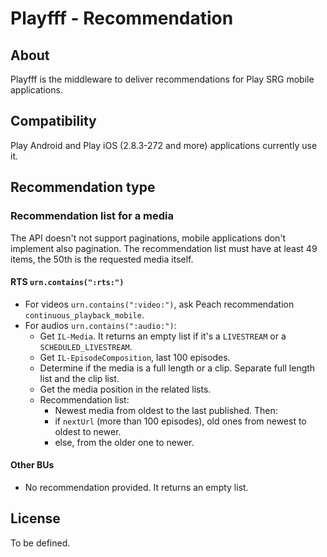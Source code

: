 Playfff - Recommendation
=============

## About

Playfff is the middleware to deliver recommendations for Play SRG mobile applications.

## Compatibility

Play Android and Play iOS (2.8.3-272 and more) applications currently use it. 

## Recommendation type

### Recommendation list for a media

The API doesn't not support paginations, mobile applications don't implement also pagination. The recommendation list must have at least 49 items, the 50th is the requested media itself.

#### RTS `urn.contains(":rts:")`

- For videos `urn.contains(":video:")`, ask Peach recommendation `continuous_playback_mobile`.
- For audios `urn.contains(":audio:")`:
	- Get `IL-Media`. It returns an empty list if it's a `LIVESTREAM` or a `SCHEDULED_LIVESTREAM`.
	- Get `IL-EpisodeComposition`, last 100 episodes.
	- Determine if the media is a full length or a clip. Separate full length list and the clip list.
	- Get the media position in the related lists.
	- Recommendation list:
		- Newest media from oldest to the last published. Then:
		- if `nextUrl` (more than 100 episodes), old ones from newest to oldest to newer.
		- else, from the older one to newer.

#### Other BUs

- No recommendation provided. It returns an empty list.
 
## License

To be defined.
